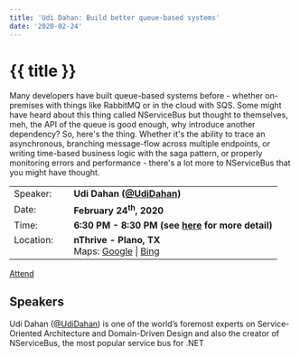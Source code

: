 ```yaml
---
title: 'Udi Dahan: Build better queue-based systems'
date: '2020-02-24'
---
```

# {{ title }}

Many developers have built queue-based systems before - whether on-premises with things like RabbitMQ or in the cloud with SQS. Some might have heard about this thing called NServiceBus but thought to themselves, meh, the API of the queue is good enough, why introduce another dependency? So, here's the thing. Whether it's the ability to trace an asynchronous, branching message-flow across multiple endpoints, or writing time-based business logic with the saga pattern, or properly monitoring errors and performance - there's a lot more to NServiceBus that you might have thought.

<table>
<tbody>
        <tr>
            <td>Speaker:</td>
            <td></td>
            <td><b>Udi Dahan (<a title="Udi Dahan Twitter" target="_blank" rel="noopener noreferrer" href="https://twitter.com/UdiDahan">@UdiDahan</a>)</b></td>
        </tr>
        <tr>
            <td>Date:</td>
            <td>&nbsp;</td>
            <td><b>February 24<sup>th</sup>, 2020</b></td>
        </tr>
        <tr>
            <td valign="top">Time:</td>
            <td>&nbsp;</td>
            <td><b>6:30 PM - 8:30 PM (see <a title="Location" href="/location/">here</a> for more detail)</b></td>
        </tr>
        <tr>
            <!-- REVIEW LOCATION FOR CORRECTNESS -->
            <td valign="top">Location:</td>
            <td>&nbsp;</td>
            <td><b>nThrive - Plano, TX</b><br>
            Maps: <a title="Google" target="_blank" href="https://goo.gl/maps/1OyNE">Google</a> | <a title="Bing" target="_blank" href="http://binged.it/1afBEJ9">Bing</a></td>
        </tr>
    </tbody>
</table>

[Attend](https://www.eventbrite.com/e/udi-dahan-soa-philosophy-tickets-95484704321)

## Speakers

Udi Dahan (<a title="Udi Dahan Twitter" target="_blank" rel="noopener noreferrer" href="https://twitter.com/UdiDahan">@UdiDahan</a>) is one of the world’s foremost experts on Service-Oriented Architecture and Domain-Driven Design and also the creator of NServiceBus, the most popular service bus for .NET
